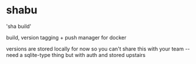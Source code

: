 # shabu

'sha build'

build, version tagging + push manager for docker

versions are stored locally for now so you can't share this with your team -- need a sqlite-type thing but with auth and stored upstairs
